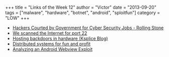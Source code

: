 +++
title = "Links of the Week 12"
author = "Victor"
date = "2013-09-20"
tags = ["malware", "hardware", "botnet", "android", "sploitfun"]
category = "LOW"
+++

*   [Hackers Courted by Government for Cyber Security Jobs - Rolling Stone][1]
*   [We scanned the Internet for port 22][2]
*   [Hosting backdoors in hardware (Ksplice Blog)][3]
*   [Distributed systems for fun and profit][4]
*   [Analyzing an Android Webview Exploit][5]

 [1]: http://www.rollingstone.com/feature/the-geeks-on-the-frontlines
 [2]: http://blog.erratasec.com/2013/09/we-scanned-internet-for-port-22.html
 [3]: https://blogs.oracle.com/ksplice/entry/hosting_backdoors_in_hardware
 [4]: http://book.mixu.net/distsys/single-page.html
 [5]: http://blogs.avg.com/mobile-2/analyzing-android-webview-exploit/
